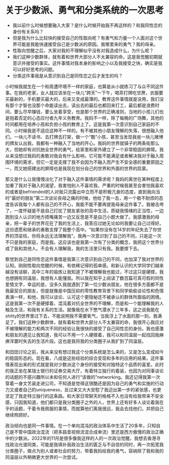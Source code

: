 # 关于少数派、勇气和分类系统的一次思考

* 我以前什么时候想要融入大家？是什么时候开始我不再这样的？和我同性恋的身份有关系吗？
* 但是我为什么比较快的接受自己的性取向呢？有勇气和力量一个人面对这个世界可能是我能快速接受自己是少数派的原因。我哪里来的勇气？我的母亲。
* 性取向觉醒之后，大家对我的不理解似乎没有对我造成什么，为什么呢？
* 我们这种少数群体，就有着和世界大部分人不太兼容的命，这是我觉醒初期就意识并接受的事实。这件事情对我本身的影响之小以及我接受之快，确实是我可以好好思考的问题。
* 分类这件事我是从意识到自己是同性恋之后才发生的吗？


小时候我就生在一个和周遭环境不一样的家庭，也算是从小就练习了与众不同这件事。在我的老家，女人就应该坐在一块儿“跨天”一下午，喝茶打牌吃甘蔗，衣服要买最新的，手机要买最大的，后来又变成最薄的。教育这件事情就是没用，我们没有那个才智也没那个命能读出去，读出去的最后也都回来打工，最后都是浪费时间，要么尽早赚钱，要么坐着享受，也是那个世界的正确准则，当地的小孩儿们也是抱着否定的心态应付者九年义务教育。我妈不一样，除了每晚的广场舞，其他的时间都用在培养小孩和负担小孩的教育上了。这是我第一次意识到自己家庭的不同。小时候我是不适应这种不一样的。有不被其他小朋友理解的失落，很想融入他们，一块儿不读书、去打牌去打架，做一个“酷”小孩，甚至当发现我爸一块儿赌博的牌友认出我，我都有一种融入了当地的开心。我妈的世界就镇子的两条街那么大，但她却有对抗她全世界的勇气，给家里和家外建立了一个非常稳固的屏障。我从来没想过我妈的勇敢对我会有什么影响，它可能不能满足或者解决我对于融入周围环境的需求，但它一定是支撑了我不会因为不融入而产生不安全感的重要原因之一，而又她搭建出的屏障也是我现在划分自己的世界和外面的世界的启蒙。


那又是什么让我慢慢淡化了对于融入这件事情的需求呢？我妈的离世在某种程度上加重了我对于融入的渴望，我害怕别人不喜欢我，严重的时候我甚至会害怕我喜欢的或者是befriended的人对我只流露出中立而不是积极亢奋的态度，直到我向当时“最好的朋友”第二次谈论丧母之痛的时候，他给了我一击，用一个极不耐烦的态度告诉我每个人都有自己的不开心，我能不能不要再提我母亲这件事了。我被击垮了，一度怀疑是不是自己打扰了朋友紧张的高中生活，质疑我情绪的正当性，一边跑到没人认识的地方捂嘴痛苦一边又反思是不是自己小题大做了。我感激我的母亲，把一辈子的世界花在了我的生活上，我答应过她无论如何我要让自己过得好。这份遗愿和继承的勇敢支撑了我整个高中。“如果你没有在14岁的年纪失去了你世界的顶梁柱，你将永远无法理解我”。我再一次意识到了自己的不同，只是这一次不只是我的家庭，而是我。这应该也是我第一次有了分类的概念，我把这个世界分成了我和其他人。不会有人理解我，我的生活里只有我。我要撑下去。


察觉到自己是同性恋这件事情是我第三次意识到自己的不同，也加深了我对世界的认知。刚刚性取向觉醒的时候，有依稀记得的孤单感。和新认识的大学同学们越来越没有话聊，高中三年的锻炼让我知道了不被理解我也能过，不过这只是硬撑，我也想拥有同温层，我想有人能懂我。所以我在知乎上阅读了数百篇可真可假的同性爱情文字，幸运的是，没多久我就遇到了第一位少数派朋友。他在很多方面都不是我最契合的朋友，但是就像是中国压抑的零性教育背景下和同学偷偷谈论性和色情表演一样，和他，我可以谈论、认可这个更隐秘还不被承认的群体所面临的困境。这是我第一次不是硬撑着、混沌着对抗全世界的不理解，而是和一个能理解我的人触及生活，和我有关系的生活。就像我在水下憋气潜水了三年多，这之说我能在shitty的世界里过下去，不能说明我不需要氧气，当我浮上了水面的那一刻，我满足了。我们这种少数群体，就有着和世界大部分人不太兼容的命，我很开心我应对不被理解的能力和两次不同的经验让我很快的接受了自己同性恋的身份。我也感激和朋友的遇见让我知道，我可以不用一个人硬撑着，我可以和同温层一起找回我麻痹浑噩时失去的生活片段。这也是我将我的分类圈子从我扩到了同温层。


和田田讨论之前，我从来没有想过我这个分类系统是怎么来的，又是怎么变成如今的稳固形态的。现在看，八成是这些经验的综合变现和多年的应用的结果。这件事情表现出来的形式就是我对少数派这个身份的接受和对独特这个品质的喜爱。此时的我正坐在某瑞士银行的证券交易大厅，有着特立独行的着装，也因为对同事谈论的话题的不感兴趣所以未和任何人进行“该做的”networking。我还记得我第一次穿着一身文艺装走进公司，不知道是觉得这很酷还是因为自己的勇气和实施的行动力又或者自己的uniqueness，反过来又大大安慰了我迈出第一步的紧张感，也更坚定了我走特立独行的这条路。和大家日常聊天的格格不入也没有给我带来不安全感，只因我知道，他们都只是我分类圈子之外的人，世界上还有好多人谈论着我在乎的话题，干着令我佩服的事情，而就算他们离我很远，我会去找他们，并把自己继续照顾好。


政治倾向也是同一件事情。在一个单向混沌的政治体系中生活了20多年，只知自己是不管中国政治混流（把多路音视频流混合成单流）里还是西方傲慢的政治正确中的少数派。2022年的11月是很多像我这样的人的一次政治觉醒。我想去香港寻找政治光谱同类，可能是我填补我政治生活的匮乏与不自信的同时，再一次拓宽我分类圈子，做点为别人或者社会的努力，带着我妈给我的勇气，容纳除了我和我的同温层以外稍微更大世界的一次尝试。
